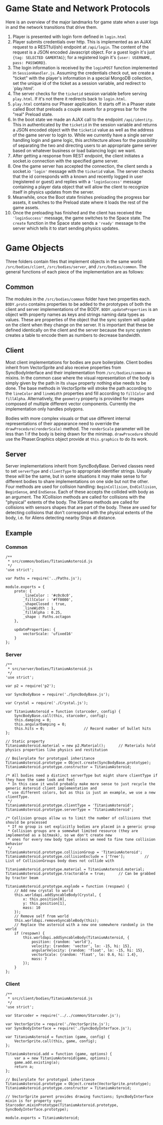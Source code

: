 # Game State and Network Protocols

Here is an overview of the major landmarks for game state when a user logs in and the network transitions that drive them.

1. Player is presented with login form defined in `login.html`
2. Player submits credentials over http. This is implemented as an AJAX request to a RESTful(ish) endpoint at `/api/login`. The content of the request is a JSON encoded Javascript object. For a guest login it's just `{tag: SELECTED GAMERTAG}`; for a registered login it's `{user: USERNAME, pass: PASSWORD}`.
3. The login information is received by the `loginPOST` function implemented in `SessionHandler.js`. Assuming the credentials check out, we create a "ticket" with the player's information in a special MongoDB collection, set the unique id of the ticket as a session variable, and redirect to `play.html'.
4. The server checks for the `ticketid` session variable before serving `play.html`. If it's not there it redirects back to `login.html`.
5. `play.html` contains our Phaser application. It starts off in a Phaser state called Boot that preloads a couple assets for a progress bar for the "real" Preload state.
6. In the boot state we made an AJAX call to the endpoint `/api/identity`. This in authenticated by the `ticketid` in the session variable and returns a JSON encoded object with the `ticketid` value as well as the address of the game server to login to. While we currently have a single server handling login and game logic, this architecture allows for the possibility of separating the two and directing users to an appropriate game server based on whatever business or load balancing logic we want.
7. After getting a response from REST endpoint, the client initiates a socket.io connection with the specified game server.
8. One the game server has accepted the connection, the client sends a socket.io `'login'` message with the `ticketid` value. The server checks that the id corresponds with a known and recently logged in user (registered or guest) and replies with a `'loginSuccess'` message containing a player data object that will allow the client to recognize itself in physics updates from the server.
9. Meanwhile, once the Boot state finishes preloading the progress bar assets, it switches to the Preload state where it loads the rest of the game assets.
10. Once the preloading has finished and the client has received the `'loginSuccess'` message, the game switches to the Space state. The `create` function in the Space state sends a `'ready'` message to the server which tells it to start sending physics updates.

# Game Objects

Three folders contain files that implement objects in the same world: `/src/bodies/client`, `/src/bodies/server`, and `/src/bodies/common`. The general functions of each piece of the implementation are as follows:

## Common

The modules in the `/src/bodies/common` folder have two properties each. `BODY.proto` contains properties to be added to the prototypes of both the client and server implementations of the BODY. `BODY.updateProperties` is an object with property names as keys and strings naming data types as values. These are properties of the object that the sync system will update on the client when they change on the server. It is important that these be defined identically on the client and the server because the sync system creates a table to encode them as numbers to decrease bandwidth.

## Client

Most client implementations for bodies are pure boilerplate. Client bodies inherit from VectorSprite and also receive properties from SyncBodyInterface and their implementation from `/src/bodies/common` as mixins. In the common case where the visual representation of the body is simply given by the path in its `shape` property nothing else needs to be done. The base methods in VectorSprite will stroke the path according to the `lineColor` and `lineWidth` properties and fill according to `fillColor` and `fillAlpha`. Alternatively, the `geometry` property is provided for images composed of multiple different vector components. Currently the implementation only handles polygons.

Bodies with more complex visuals or that use different internal representations of their appearance need to override the `drawProcedure(renderScale)` method. The `renderScale` parameter will be less than 1 if the body is being drawn for the minimap. `drawProcedure` should use the Phaser.Graphics object provide at `this.graphics` to do its work.

## Server

Server implementations inherit from SyncBodyBase. Derived classes need to set `serverType` and `clientType` to appropriate identifier strings. Usually these will be the same, but in some situations it may make sense to for different bodies to share implementations on one side but not the other. Four methods are used for collision handling: `BeginCollision`, `EndCollision`, `BeginSense`, and `EndSense`. Each of these accepts the collided with body as an argument. The XCollision methods are called for collisions with the "physical" extents of the body. The XSense methods are called for collisions with sensors shapes that are part of the body. These are used for detecting collisions that don't correspond with the physical extents of the body, i.e. for Aliens detecting nearby Ships at distance.

## Example

### Common

```
/**
 * src/common/bodies/TitaniumAsteroid.js
 */
'use strict';

var Paths = require('../Paths.js');

module.exports = {
    proto: {
        _lineColor : '#c0c0c0',
        _fillColor : '#ff0000',
        _shapeClosed : true,
        _lineWidth : 1,
        _fillAlpha : 0.25,
        _shape : Paths.octagon
    },

    updateProperties: {
        vectorScale: 'ufixed16'
    }
};
```

### Server

```
/**
 * src/server/bodies/TitaniumAsteroid.js
 */
'use strict';

var p2 = require('p2');

var SyncBodyBase = require('./SyncBodyBase.js');

var Crystal = require('./Crystal.js');

var TitaniumAsteroid = function (starcoder, config) {
    SyncBodyBase.call(this, starcoder, config);
    this.damping = 0;
    this.angularDamping = 0;
    this.hits = 0;                  // Record number of bullet hits
};

// Static property
TitaniumAsteroid.material = new p2.Material();      // Materials hold physics properties like physics and restitution

// Boilerplate for prototypal inheritance
TitaniumAsteroid.prototype = Object.create(SyncBodyBase.prototype);
TitaniumAsteroid.prototype.constructor = TitaniumAsteroid;

/* All bodies need a distinct serverType but might share clientType if they have the same look and feel
 * In this case it would probably make more sense to just recycle the generic Asteroid client implementation and
 * use different colors, but as this is just an example, we use a new clientType.
 */
TitaniumAsteroid.prototype.clientType = 'TitaniumAsteroid';
TitaniumAsteroid.prototype.serverType = 'TitaniumAsteroid';

/* Collision groups allow us to limit the number of collisions that should be processed
 * If no group is set explicitly bodies are placed in a generic group
 * Collision groups are a somewhat limited resource (they are implemented as a bitmask), so we don't create new
 * ones for every new body type unless we need to fine tune collision behavior
 */
TitaniumAsteroid.prototype.collisionGroup = 'TitaniumAsteroid';
TitaniumAsteroid.prototype.collisionExclude = ['Tree'];         // List of CollisionGroups body does not collide with

TitaniumAsteroid.prototype.material = TitaniumAsteroid.material;
TitaniumAsteroid.prototype.tractorable = true;      // Can be grabbed by tractor beam

TitaniumAsteroid.prototype.explode = function (respawn) {
    // Add new crystal to world
    this.worldapi.addSyncableBody(Crystal, {
        x: this.position[0],
        y: this.position[1],
        mass: 10
    });
    // Remove self from world
    this.worldapi.removeSyncableBody(this);
    // Replace the asteroid with a new one somewhere randomly in the world
    if (respawn) {
        this.worldapi.addSyncableBody(TitaniumAsteroid, {
            position: {random: 'world'},
            velocity: {random: 'vector', lo: -15, hi: 15},
            angularVelocity: {random: 'float', lo: -15, hi: 15},
            vectorScale: {random: 'float', lo: 0.6, hi: 1.4},
            mass: 7
        });
    }
};
```

### Client

```
/**
 * src/client/bodies/TitaniumAsteroid.js
 */
'use strict';

var Starcoder = require('../../common/Starcoder.js');

var VectorSprite = require('./VectorSprite.js');
var SyncBodyInterface = require('./SyncBodyInterface.js');

var TitaniumAsteroid = function (game, config) {
    VectorSprite.call(this, game, config);
};

TitaniumAsteroid.add = function (game, options) {
    var a = new TitaniumAsteroid(game, options);
    game.add.existing(a);
    return a;
};

// Boilerplate for prototypal inheritance
TitaniumAsteroid.prototype = Object.create(VectorSprite.prototype);
TitaniumAsteroid.prototype.constructor = TitaniumAsteroid;

// VectorSprite parent provides drawing functions; SyncBodyInterface mixin is for property sync
Starcoder.mixinPrototype(TitaniumAsteroid.prototype, SyncBodyInterface.prototype);

module.exports = TitaniumAsteroid;
```
